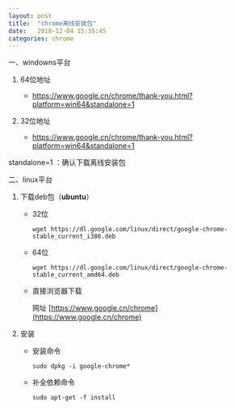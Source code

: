 ```yaml
---
layout: post
title:  "chrome离线安装包"
date:   2018-12-04 15:35:45
categories: chrome
---
```


一、windowns平台

   1. 64位地址

      - https://www.google.cn/chrome/thank-you.html?platform=win64&standalone=1
   
   2. 32位地址

      - https://www.google.cn/chrome/thank-you.html?platform=win64&standalone=1
     
   standalone=1 ：确认下载离线安装包    
   
二、linux平台

   1. 下载deb包（**ubuntu**）
       
      - 32位
      
        ```shell
        wget https://dl.google.com/linux/direct/google-chrome-stable_current_i386.deb
        ```
        
      - 64位
      
        ```shell
        wget https://dl.google.com/linux/direct/google-chrome-stable_current_amd64.deb 
        ```
        
      - 直接浏览器下载
      
         网址 [https://www.google.cn/chrome](https://www.google.cn/chrome)
        
        
   2. 安装
   
      - 安装命令
      
        ```shell
        sudo dpkg -i google-chrome*
        ```
        
      - 补全依赖命令
      
        ```shell
        sudo apt-get -f install 
        ```
   



